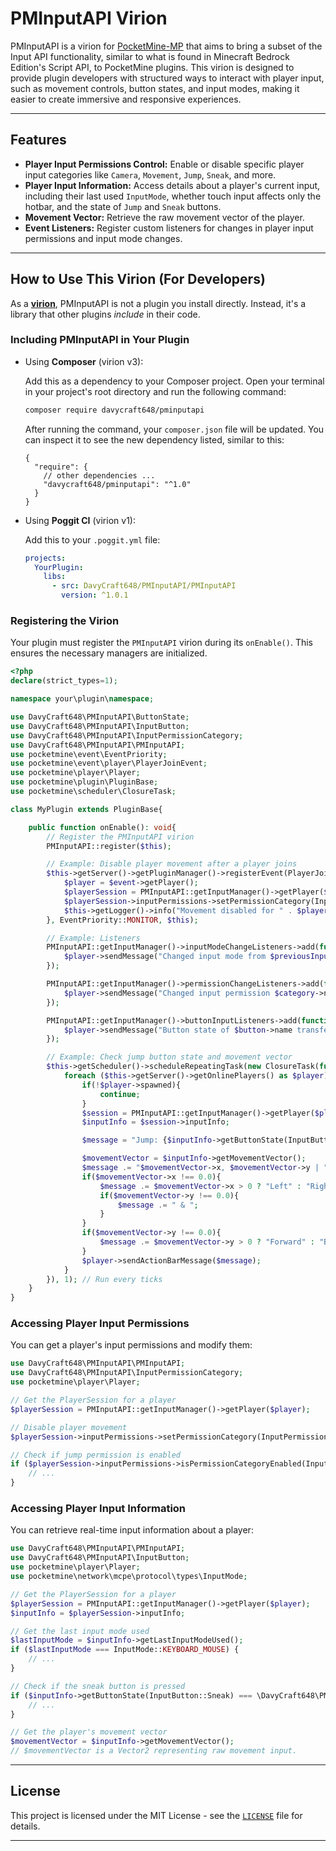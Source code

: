 # PMInputAPI Virion

PMInputAPI is a virion for [PocketMine-MP](https://github.com/pmmp/PocketMine-MP) that aims to bring a subset of the
Input API functionality, similar to what is found in Minecraft Bedrock Edition's Script API, to PocketMine plugins. This
virion is designed to provide plugin developers with structured ways to interact with player input, such as movement
controls, button states, and input modes, making it easier to create immersive and responsive experiences.

---

## Features

* **Player Input Permissions Control:** Enable or disable specific player input categories like `Camera`, `Movement`,
  `Jump`, `Sneak`, and more.
* **Player Input Information:** Access details about a player's current input, including their last used `InputMode`,
  whether touch input affects only the hotbar, and the state of `Jump` and `Sneak` buttons.
* **Movement Vector:** Retrieve the raw movement vector of the player.
* **Event Listeners:** Register custom listeners for changes in player input permissions and input mode changes.

---

## How to Use This Virion (For Developers)

As a [**virion**](https://poggit.pmmp.io/virion), PMInputAPI is not a plugin you install directly. Instead, it's a
library that other plugins *include* in their code.

### Including PMInputAPI in Your Plugin

- Using **Composer** (virion v3):

  Add this as a dependency to your Composer project. Open your terminal in your project's root directory and run the
  following command:

  ```bash
  composer require davycraft648/pminputapi
  ```

  After running the command, your `composer.json` file will be updated. You can inspect it to see the new dependency
  listed, similar to this:

  ```json5
  {
    "require": {
      // other dependencies ...
      "davycraft648/pminputapi": "^1.0"
    }
  }
  ```


- Using **Poggit CI** (virion v1):

  Add this to your `.poggit.yml` file:

   ```yaml
   projects:
     YourPlugin:
       libs:
         - src: DavyCraft648/PMInputAPI/PMInputAPI
           version: ^1.0.1
   ```

### Registering the Virion

Your plugin must register the `PMInputAPI` virion during its `onEnable()`. This ensures the necessary managers are
initialized.

```php
<?php
declare(strict_types=1);

namespace your\plugin\namespace;

use DavyCraft648\PMInputAPI\ButtonState;
use DavyCraft648\PMInputAPI\InputButton;
use DavyCraft648\PMInputAPI\InputPermissionCategory;
use DavyCraft648\PMInputAPI\PMInputAPI;
use pocketmine\event\EventPriority;
use pocketmine\event\player\PlayerJoinEvent;
use pocketmine\player\Player;
use pocketmine\plugin\PluginBase;
use pocketmine\scheduler\ClosureTask;

class MyPlugin extends PluginBase{

    public function onEnable(): void{
        // Register the PMInputAPI virion
        PMInputAPI::register($this);

        // Example: Disable player movement after a player joins
        $this->getServer()->getPluginManager()->registerEvent(PlayerJoinEvent::class, function(PlayerJoinEvent $event): void{
            $player = $event->getPlayer();
            $playerSession = PMInputAPI::getInputManager()->getPlayer($player);
            $playerSession->inputPermissions->setPermissionCategory(InputPermissionCategory::Movement, false);
            $this->getLogger()->info("Movement disabled for " . $player->getName());
        }, EventPriority::MONITOR, $this);

        // Example: Listeners
        PMInputAPI::getInputManager()->inputModeChangeListeners->add(function(Player $player, int $previousInputModeUsed, int $newInputModeUsed): void{
            $player->sendMessage("Changed input mode from $previousInputModeUsed to $newInputModeUsed");
        });

        PMInputAPI::getInputManager()->permissionChangeListeners->add(function(Player $player, InputPermissionCategory $category, bool $enabled) : void{
            $player->sendMessage("Changed input permission $category->name: " . ($enabled ? "enabled" : "disabled"));
        });

        PMInputAPI::getInputManager()->buttonInputListeners->add(function(Player $player, InputButton $button, ButtonState $newButtonState) : void{
            $player->sendMessage("Button state of $button->name transferred to $newButtonState->name");
        });

        // Example: Check jump button state and movement vector
        $this->getScheduler()->scheduleRepeatingTask(new ClosureTask(function(): void{
            foreach ($this->getServer()->getOnlinePlayers() as $player) {
                if(!$player->spawned){
                    continue;
                }
                $session = PMInputAPI::getInputManager()->getPlayer($player);
                $inputInfo = $session->inputInfo;

                $message = "Jump: {$inputInfo->getButtonState(InputButton::Jump)->name}, Sneak: {$inputInfo->getButtonState(InputButton::Sneak)->name}\n";

                $movementVector = $inputInfo->getMovementVector();
                $message .= "$movementVector->x, $movementVector->y | ";
                if($movementVector->x !== 0.0){
                    $message .= $movementVector->x > 0 ? "Left" : "Right";
                    if($movementVector->y !== 0.0){
                        $message .= " & ";
                    }
                }
                if($movementVector->y !== 0.0){
                    $message .= $movementVector->y > 0 ? "Forward" : "Backward";
                }
                $player->sendActionBarMessage($message);
            }
        }), 1); // Run every ticks
    }
}
```

### Accessing Player Input Permissions

You can get a player's input permissions and modify them:

```php
use DavyCraft648\PMInputAPI\PMInputAPI;
use DavyCraft648\PMInputAPI\InputPermissionCategory;
use pocketmine\player\Player;

// Get the PlayerSession for a player
$playerSession = PMInputAPI::getInputManager()->getPlayer($player);

// Disable player movement
$playerSession->inputPermissions->setPermissionCategory(InputPermissionCategory::Movement, false);

// Check if jump permission is enabled
if ($playerSession->inputPermissions->isPermissionCategoryEnabled(InputPermissionCategory::Jump)) {
    // ...
}
```

### Accessing Player Input Information

You can retrieve real-time input information about a player:

```php
use DavyCraft648\PMInputAPI\PMInputAPI;
use DavyCraft648\PMInputAPI\InputButton;
use pocketmine\player\Player;
use pocketmine\network\mcpe\protocol\types\InputMode;

// Get the PlayerSession for a player
$playerSession = PMInputAPI::getInputManager()->getPlayer($player);
$inputInfo = $playerSession->inputInfo;

// Get the last input mode used
$lastInputMode = $inputInfo->getLastInputModeUsed();
if ($lastInputMode === InputMode::KEYBOARD_MOUSE) {
    // ...
}

// Check if the sneak button is pressed
if ($inputInfo->getButtonState(InputButton::Sneak) === \DavyCraft648\PMInputAPI\ButtonState::Pressed) {
    // ...
}

// Get the player's movement vector
$movementVector = $inputInfo->getMovementVector();
// $movementVector is a Vector2 representing raw movement input.
```

---

## License

This project is licensed under the MIT License - see the [`LICENSE`](LICENSE) file for details.

---
